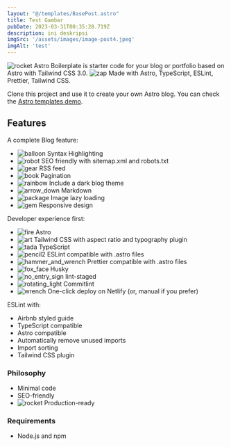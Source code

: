 ```yaml
---
layout: "@/templates/BasePost.astro"
title: Test Gambar
pubDate: 2023-03-31T00:35:28.719Z
description: i﻿ni deskripsi
imgSrc: '/assets/images/image-post4.jpeg'
imgAlt: 'test'
---
```

![rocket](https://github.githubassets.com/images/icons/emoji/unicode/1f680.png) Astro Boilerplate is starter code for your blog or portfolio based on Astro with Tailwind CSS 3.0. ![zap](https://github.githubassets.com/images/icons/emoji/unicode/26a1.png) Made with Astro, TypeScript, ESLint, Prettier, Tailwind CSS.

Clone this project and use it to create your own Astro blog. You can check the [Astro templates demo](https://creativedesignsguru.com/demo/astro-boilerplate/).

## [](https://github.com/joyboyid/teheme-new#features)Features

A complete Blog feature:

* ![balloon](https://github.githubassets.com/images/icons/emoji/unicode/1f388.png) Syntax Highlighting
* ![robot](https://github.githubassets.com/images/icons/emoji/unicode/1f916.png) SEO friendly with sitemap.xml and robots.txt
* ![gear](https://github.githubassets.com/images/icons/emoji/unicode/2699.png) RSS feed
* ![book](https://github.githubassets.com/images/icons/emoji/unicode/1f4d6.png) Pagination
* ![rainbow](https://github.githubassets.com/images/icons/emoji/unicode/1f308.png) Include a dark blog theme
* ![arrow_down](https://github.githubassets.com/images/icons/emoji/unicode/2b07.png) Markdown
* ![package](https://github.githubassets.com/images/icons/emoji/unicode/1f4e6.png) Image lazy loading
* ![gem](https://github.githubassets.com/images/icons/emoji/unicode/1f48e.png) Responsive design

Developer experience first:

* ![fire](https://github.githubassets.com/images/icons/emoji/unicode/1f525.png) Astro
* ![art](https://github.githubassets.com/images/icons/emoji/unicode/1f3a8.png) Tailwind CSS with aspect ratio and typography plugin
* ![tada](https://github.githubassets.com/images/icons/emoji/unicode/1f389.png) TypeScript
* ![pencil2](https://github.githubassets.com/images/icons/emoji/unicode/270f.png) ESLint compatible with .astro files
* ![hammer_and_wrench](https://github.githubassets.com/images/icons/emoji/unicode/1f6e0.png) Prettier compatible with .astro files
* ![fox_face](https://github.githubassets.com/images/icons/emoji/unicode/1f98a.png) Husky
* ![no_entry_sign](https://github.githubassets.com/images/icons/emoji/unicode/1f6ab.png) lint-staged
* ![rotating_light](https://github.githubassets.com/images/icons/emoji/unicode/1f6a8.png) Commitlint
* ![wrench](https://github.githubassets.com/images/icons/emoji/unicode/1f527.png) One-click deploy on Netlify (or, manual if you prefer)

ESLint with:

* Airbnb styled guide
* TypeScript compatible
* Astro compatible
* Automatically remove unused imports
* Import sorting
* Tailwind CSS plugin

### [](https://github.com/joyboyid/teheme-new#philosophy)Philosophy

* Minimal code
* SEO-friendly
* ![rocket](https://github.githubassets.com/images/icons/emoji/unicode/1f680.png) Production-ready

### [](https://github.com/joyboyid/teheme-new#requirements)Requirements

* Node.js and npm